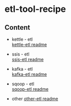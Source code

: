 # etl-tool-recipe

## Content

-   kettle - etl    
[kettle-etl readme](kettle-etl/README.md)

-   ssis - etl    
[ssis-etl readme](ssis-etl/README.md)

-   kafka - etl    
[kafka-etl readme](kafka-etl/README.md)

-   sqoop - etl    
[sqoop-etl readme](sqoop-etl/README.md)

-   other 
[other-etl readme](other-etl/README.md)
